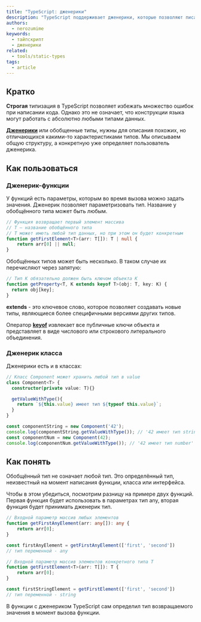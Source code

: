 ```yaml
---
title: "TypeScript: дженерики"
description: "TypeScript поддерживает дженерики, которые позволяют писать общую логику для работы с разными типами данных."
authors:
  - nerozumime
keywords:
  - тайпскрипт
  - дженерики
related:
  - tools/static-types
tags:
  - article
---
```

## Кратко

**Строгая** типизация в TypeScript позволяет избежать множество ошибок при написании кода. Однако это не означает, что конструкции языка могут работать с абсолютно любыми типами данных.

[**Дженерики**](https://www.typescriptlang.org/docs/handbook/2/generics.html) или обобщенные типы, нужны для описания похожих, но отличающихся какими-то характеристиками типов. Мы описываем общую структуру, а конкретную уже определяет пользователь дженерика.


## Как пользоваться

### Дженерик-функции

У функций есть параметры, которым во время вызова можно задать значения. Дженерик позволяет параметризовать тип. Название у обобщённого типа может быть любым.

```ts
// Функция возвращает первый элемент массива
// T — название обобщённого типа
// T может иметь любой тип данных, но при этом он будет конкретным
function getFirstElement<T>(arr: T[]): T | null {
    return arr[0] || null;
}
```

Обобщённых типов может быть несколько. В таком случае их перечисляют через запятую:

```ts
// Тип K обязательно должен быть ключом объекта K
function getProperty<T, K extends keyof T>(obj: T, key: K) {
  return obj[key];
}
```

**extends** - это ключевое слово, которое позволяет создавать новые типы, являющиеся более специфичными версиями других типов.

Оператор [**keyof**](https://www.typescriptlang.org/docs/handbook/2/keyof-types.html) извлекает все публичные ключи объекта и представляет в виде числового или строкового литерального объединения.


### Дженерик класса

Дженерики есть и в классах:
```ts
// Класс Component может хранить любой тип в value
class Component<T> {
  constructor(private value: T){}

  getValueWithType(){
    return `${this.value} имеет тип ${typeof this.value}`;
  }
}

const componentString = new Component('42');
console.log(componentString.getValueWithType()); // '42 имеет тип string'
const componentNum = new Component(42);
console.log(componentNum.getValueWithType()); // '42 имеет тип number'
```

## Как понять

Обобщённый тип не означает любой тип. Это определённый тип, неизвестный на момент написания функции, класса или интерфейса.

Чтобы в этом убедиться, посмотрим разницу на примере двух функций. Первая функция будет использовать в параметрах тип any, вторая функция будет принимать дженерик тип.

```ts
// Входной параметр массив любых элементов
function getFirstAnyElement(arr: any[]): any {
    return arr[0];
}

const firstAnyElement = getFirstAnyElement(['first', 'second'])
// тип переменной - any
```

```ts
// Входной параметр массив элементов конкретного типа T
function getFirstElement<T>(arr: T[]): T {
    return arr[0];
}

const firstStringElement = getFirstElement(['first', 'second'])
// тип переменной - string
```

В функции с дженериком TypeScript сам определил тип возвращаемого значения в момент вызова функции.
